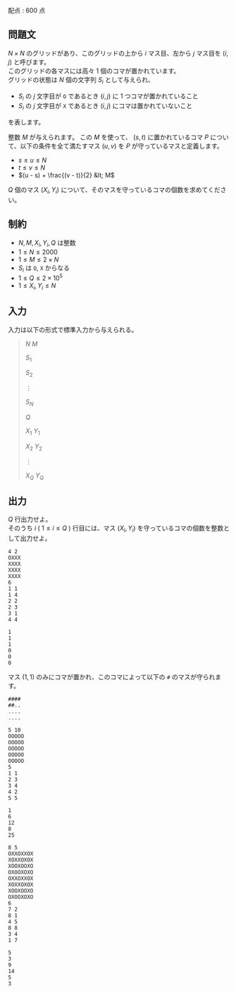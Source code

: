 配点 : $600$ 点

## 問題文

$N \times N$ のグリッドがあり、このグリッドの上から $i$ マス目、左から $j$ マス目を $(i,j)$ と呼びます。<br>
このグリッドの各マスには高々 $1$ 個のコマが置かれています。<br>
グリッドの状態は $N$ 個の文字列 $S_i$ として与えられ、

- $S_i$ の $j$ 文字目が `O` であるとき  $(i,j)$ に $1$ つコマが置かれていること
- $S_i$ の $j$ 文字目が `X` であるとき  $(i,j)$ にコマは置かれていないこと

を表します。

整数 $M$ が与えられます。 この $M$ を使って、 $(s,t)$ に置かれているコマ $P$ について、以下の条件を全て満たすマス $(u,v)$ を $P$ が守っているマスと定義します。

- $s \le u \le N$
- $t \le v \le N$
- $(u - s) + \frac{(v - t)}{2} &lt; M$

$Q$ 個のマス $(X_i,Y_i)$ について、そのマスを守っているコマの個数を求めてください。

## 制約

- $N,M,X_i,Y_i,Q$ は整数
- $1 \le N \le 2000$
- $1 \le M \le 2 \times N$
- $S_i$ は `O`, `X` からなる
- $1 \le Q \le 2 \times 10^5$
- $1 \le X_i,Y_i \le N$

## 入力

入力は以下の形式で標準入力から与えられる。

> $N$ $M$
> 
> $S_1$
> 
> $S_2$
> 
> $\vdots$
> 
> $S_N$
> 
> $Q$
> 
> $X_1$ $Y_1$
> 
> $X_2$ $Y_2$
> 
> $\vdots$
> 
> $X_Q$ $Y_Q$

## 出力

$Q$ 行出力せよ。<br>
そのうち $i$ ( $1 \le i \le Q$ ) 行目には、マス $(X_i,Y_i)$ を守っているコマの個数を整数として出力せよ。

```input1
4 2
OXXX
XXXX
XXXX
XXXX
6
1 1
1 4
2 2
2 3
3 1
4 4
```

```output1
1
1
1
0
0
0
```

マス $(1,1)$ のみにコマが置かれ、このコマによって以下の `#` のマスが守られます。

```output1
####
##..
....
....
```

```input2
5 10
OOOOO
OOOOO
OOOOO
OOOOO
OOOOO
5
1 1
2 3
3 4
4 2
5 5
```

```output2
1
6
12
8
25
```

```input3
8 5
OXXOXXOX
XOXXOXOX
XOOXOOXO
OXOOXOXO
OXXOXXOX
XOXXOXOX
XOOXOOXO
OXOOXOXO
6
7 2
8 1
4 5
8 8
3 4
1 7
```

```output3
5
3
9
14
5
3
```